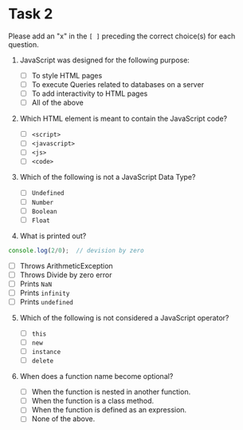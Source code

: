 # Task 2

Please add an "x" in the `[ ]` preceding the correct choice(s) for each question.


1. JavaScript was designed for the following purpose:

   - [ ] To style HTML pages
   - [ ] To execute Queries related to databases on a server
   - [ ] To add interactivity to HTML pages
   - [ ] All of the above

2. Which HTML element is meant to contain the JavaScript code?

   - [ ] `<script>`
   - [ ] `<javascript>`
   - [ ] `<js>`
   - [ ] `<code>`

3. Which of the following is not a JavaScript Data Type?

   - [ ] `Undefined`
   - [ ] `Number`
   - [ ] `Boolean`
   - [ ] `Float`

4. What is printed out?

  ```js
  console.log(2/0);  // devision by zero
  ```

   - [ ] Throws ArithmeticException
   - [ ] Throws Divide by zero error
   - [ ] Prints `NaN`
   - [ ] Prints `infinity`
   - [ ] Prints `undefined`

5. Which of the following is not considered a JavaScript operator?

   - [ ] `this`
   - [ ] `new`
   - [ ] `instance`
   - [ ] `delete`

6. When does a function name become optional?

   - [ ] When the function is nested in another function.
   - [ ] When the function is a class method.
   - [ ] When the function is defined as an expression.
   - [ ] None of the above.